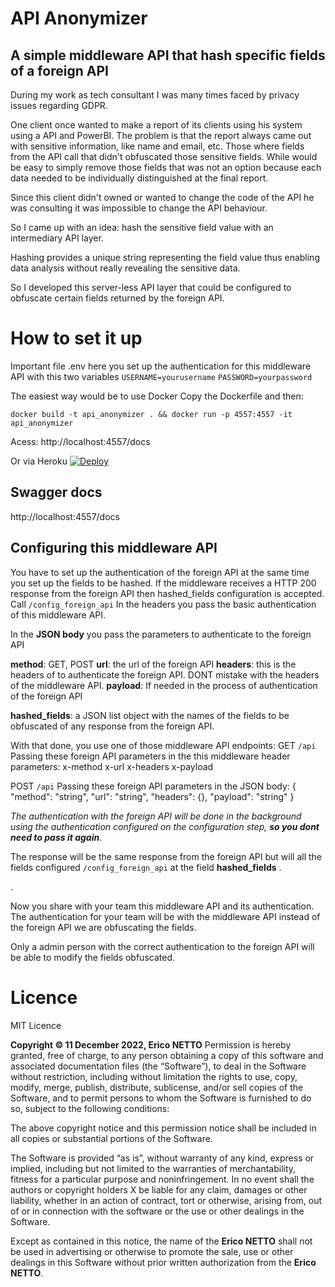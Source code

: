 # API Anonymizer

## A simple middleware API that hash specific fields of a foreign API

During my work as tech consultant I was many times faced by privacy issues regarding GDPR.

One client once wanted to make a report of its clients using his system using  a API and PowerBI.
The problem is that the report always came out with sensitive information, like name and email, etc. Those where fields from the API call that didn't obfuscated those sensitive fields.
While would be easy to simply remove those fields that was not an option because each data needed to be individually distinguished at the final report.

Since this client didn't owned or wanted to change the code of the API he was consulting it was impossible to change the API behaviour.

So I came up with an idea: hash the sensitive field value with an intermediary API layer.

Hashing provides a unique string representing the field value thus enabling data analysis without really revealing the sensitive data.

So I developed this server-less API layer that could be configured to obfuscate certain fields returned by the foreign API.

# How to set it up

Important file
.env
here you set up the authentication for this middleware API with this two variables
`USERNAME=yourusername` 
`PASSWORD=yourpassword` 


The easiest way would be to use Docker
Copy the Dockerfile and then:

    docker build -t api_anonymizer . && docker run -p 4557:4557 -it api_anonymizer

Acess: http://localhost:4557/docs

Or via Heroku
[![Deploy](https://www.herokucdn.com/deploy/button.svg)](https://heroku.com/deploy?template=https://github.com/ericonetto/api_anonymizer)

## Swagger docs
http://localhost:4557/docs


## Configuring this middleware API 

You have to set up the authentication of the foreign API at the same time you set up the fields to be hashed.
If the middleware receives a HTTP 200 response from the foreign API then  hashed_fields configuration is accepted.
Call  `/config_foreign_api` 
In the headers you pass the basic authentication of this middleware API.

In the **JSON body** you pass the parameters to authenticate to the foreign API

**method**:  GET, POST
**url**: the url of the foreign API
**headers**: this is the headers of to authenticate the foreign API. DONT mistake with the headers of the middleware API.
**payload**: If needed in the process of authentication of the foreign API

**hashed_fields**: a JSON list object with the names of the fields to be obfuscated of any response from the foreign API.

With that done, you use one of those middleware API endpoints:
GET `/api` 
Passing these foreign API parameters in the this middleware header parameters:
x-method 
x-url
x-headers
x-payload

POST `/api`
Passing these foreign API parameters in the JSON body:
{
  "method": "string",
  "url": "string",
  "headers": {},
  "payload": "string"
}

*The authentication with the foreign API will be done in the background using the authentication configured on the configuration step, **so you dont need to pass it again**.*

The response will be the same response from the foreign API but will all the fields configured `/config_foreign_api` at the field  **hashed_fields** .


.

 Now you share with your team this middleware API and its authentication.
 The authentication for your team will  be with the middleware API instead of the foreign API we are obfuscating the fields.

Only a admin person with the correct authentication to the foreign API will be able to modify the fields obfuscated.

# Licence
MIT Licence

**Copyright © 11 December 2022, Erico NETTO**
Permission is hereby granted, free of charge, to any person obtaining a copy of this software and associated documentation files (the “Software”), to deal in the Software without restriction, including without limitation the rights to use, copy, modify, merge, publish, distribute, sublicense, and/or sell copies of the Software, and to permit persons to whom the Software is furnished to do so, subject to the following conditions:

The above copyright notice and this permission notice shall be included in all copies or substantial portions of the Software.

The Software is provided “as is”, without warranty of any kind, express or implied, including but not limited to the warranties of merchantability, fitness for a particular purpose and noninfringement. In no event shall the authors or copyright holders X be liable for any claim, damages or other liability, whether in an action of contract, tort or otherwise, arising from, out of or in connection with the software or the use or other dealings in the Software.

Except as contained in this notice, the name of the **Erico NETTO** shall not be used in advertising or otherwise to promote the sale, use or other dealings in this Software without prior written authorization from the **Erico NETTO**. 
